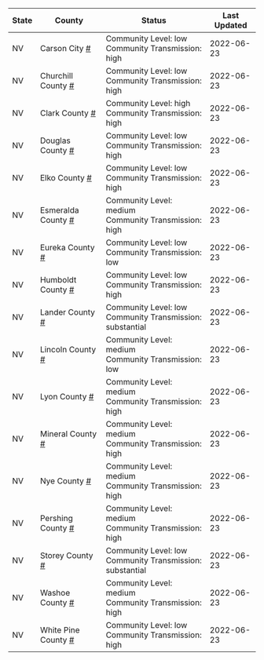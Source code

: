 State | County | Status | Last Updated
--- | --- | --- | --- 
NV | Carson City <a href="#carson_city">#</a> | <a name="carson_city"></a>Community Level: low<br/>Community Transmission: high | 2022-06-23
NV | Churchill County <a href="#churchill_county">#</a> | <a name="churchill_county"></a>Community Level: low<br/>Community Transmission: high | 2022-06-23
NV | Clark County <a href="#clark_county">#</a> | <a name="clark_county"></a>Community Level: high<br/>Community Transmission: high | 2022-06-23
NV | Douglas County <a href="#douglas_county">#</a> | <a name="douglas_county"></a>Community Level: low<br/>Community Transmission: high | 2022-06-23
NV | Elko County <a href="#elko_county">#</a> | <a name="elko_county"></a>Community Level: low<br/>Community Transmission: high | 2022-06-23
NV | Esmeralda County <a href="#esmeralda_county">#</a> | <a name="esmeralda_county"></a>Community Level: medium<br/>Community Transmission: high | 2022-06-23
NV | Eureka County <a href="#eureka_county">#</a> | <a name="eureka_county"></a>Community Level: low<br/>Community Transmission: low | 2022-06-23
NV | Humboldt County <a href="#humboldt_county">#</a> | <a name="humboldt_county"></a>Community Level: low<br/>Community Transmission: high | 2022-06-23
NV | Lander County <a href="#lander_county">#</a> | <a name="lander_county"></a>Community Level: low<br/>Community Transmission: substantial | 2022-06-23
NV | Lincoln County <a href="#lincoln_county">#</a> | <a name="lincoln_county"></a>Community Level: medium<br/>Community Transmission: low | 2022-06-23
NV | Lyon County <a href="#lyon_county">#</a> | <a name="lyon_county"></a>Community Level: medium<br/>Community Transmission: high | 2022-06-23
NV | Mineral County <a href="#mineral_county">#</a> | <a name="mineral_county"></a>Community Level: medium<br/>Community Transmission: high | 2022-06-23
NV | Nye County <a href="#nye_county">#</a> | <a name="nye_county"></a>Community Level: medium<br/>Community Transmission: high | 2022-06-23
NV | Pershing County <a href="#pershing_county">#</a> | <a name="pershing_county"></a>Community Level: medium<br/>Community Transmission: high | 2022-06-23
NV | Storey County <a href="#storey_county">#</a> | <a name="storey_county"></a>Community Level: low<br/>Community Transmission: substantial | 2022-06-23
NV | Washoe County <a href="#washoe_county">#</a> | <a name="washoe_county"></a>Community Level: medium<br/>Community Transmission: high | 2022-06-23
NV | White Pine County <a href="#white_pine_county">#</a> | <a name="white_pine_county"></a>Community Level: low<br/>Community Transmission: high | 2022-06-23
